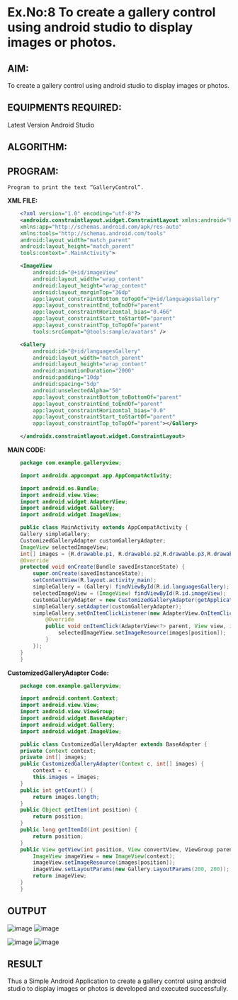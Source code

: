 # Ex.No:8 To create a gallery control using android studio to display images or photos.


## AIM:

To create a gallery control using android studio to display images or photos.

## EQUIPMENTS REQUIRED:

Latest Version Android Studio

## ALGORITHM:



## PROGRAM:
```
Program to print the text “GalleryControl”.

```
**XML FILE:**
```xml
    <?xml version="1.0" encoding="utf-8"?>
    <androidx.constraintlayout.widget.ConstraintLayout xmlns:android="http://schemas.android.com/apk/res/android"
    xmlns:app="http://schemas.android.com/apk/res-auto"
    xmlns:tools="http://schemas.android.com/tools"
    android:layout_width="match_parent"
    android:layout_height="match_parent"
    tools:context=".MainActivity">

    <ImageView
        android:id="@+id/imageView"
        android:layout_width="wrap_content"
        android:layout_height="wrap_content"
        android:layout_marginTop="36dp"
        app:layout_constraintBottom_toTopOf="@+id/languagesGallery"
        app:layout_constraintEnd_toEndOf="parent"
        app:layout_constraintHorizontal_bias="0.466"
        app:layout_constraintStart_toStartOf="parent"
        app:layout_constraintTop_toTopOf="parent"
        tools:srcCompat="@tools:sample/avatars" />

    <Gallery
        android:id="@+id/languagesGallery"
        android:layout_width="match_parent"
        android:layout_height="wrap_content"
        android:animationDuration="2000"
        android:padding="10dp"
        android:spacing="5dp"
        android:unselectedAlpha="50"
        app:layout_constraintBottom_toBottomOf="parent"
        app:layout_constraintEnd_toEndOf="parent"
        app:layout_constraintHorizontal_bias="0.0"
        app:layout_constraintStart_toStartOf="parent"
        app:layout_constraintTop_toTopOf="parent"></Gallery>

    </androidx.constraintlayout.widget.ConstraintLayout>
```   
**MAIN CODE:**
```java
    package com.example.galleryview;

    import androidx.appcompat.app.AppCompatActivity;

    import android.os.Bundle;
    import android.view.View;
    import android.widget.AdapterView;
    import android.widget.Gallery;
    import android.widget.ImageView;

    public class MainActivity extends AppCompatActivity {
    Gallery simpleGallery;
    CustomizedGalleryAdapter customGalleryAdapter;
    ImageView selectedImageView;
    int[] images = {R.drawable.p1, R.drawable.p2,R.drawable.p3,R.drawable.p4};
    @Override
    protected void onCreate(Bundle savedInstanceState) {
        super.onCreate(savedInstanceState);
        setContentView(R.layout.activity_main);
        simpleGallery = (Gallery) findViewById(R.id.languagesGallery);
        selectedImageView = (ImageView) findViewById(R.id.imageView);
        customGalleryAdapter = new CustomizedGalleryAdapter(getApplicationContext(), images);
        simpleGallery.setAdapter(customGalleryAdapter);
        simpleGallery.setOnItemClickListener(new AdapterView.OnItemClickListener() {
            @Override
            public void onItemClick(AdapterView<?> parent, View view, int position, long id) {
                selectedImageView.setImageResource(images[position]);
            }
        });
    }
    }
```
**CustomizedGalleryAdapter Code:**
```java
    package com.example.galleryview;

    import android.content.Context;
    import android.view.View;
    import android.view.ViewGroup;
    import android.widget.BaseAdapter;
    import android.widget.Gallery;
    import android.widget.ImageView;

    public class CustomizedGalleryAdapter extends BaseAdapter {
    private Context context;
    private int[] images;
    public CustomizedGalleryAdapter(Context c, int[] images) {
        context = c;
        this.images = images;
    }
    public int getCount() {
        return images.length;
    }
    public Object getItem(int position) {
        return position;
    }
    public long getItemId(int position) {
        return position;
    }
    public View getView(int position, View convertView, ViewGroup parent) {
        ImageView imageView = new ImageView(context);
        imageView.setImageResource(images[position]);
        imageView.setLayoutParams(new Gallery.LayoutParams(200, 200));
        return imageView;
    }
    }
```
## OUTPUT

 ![image](https://github.com/knight7080/Mobile-Application-Development/assets/88542035/258d4e02-4c5a-4dfd-8201-577d1cc2924d)
 ![image](https://github.com/knight7080/Mobile-Application-Development/assets/88542035/d159a33e-d711-40fe-8637-d9121ac234f0)
 
 ![image](https://github.com/knight7080/Mobile-Application-Development/assets/88542035/aa6e8ec1-5f5b-4837-9ab7-5f862d1268ae)
 ![image](https://github.com/knight7080/Mobile-Application-Development/assets/88542035/fd7e609e-7eda-41be-b05f-579972c4fb2f)




## RESULT
Thus a Simple Android Application to create a gallery control using android studio to display images or photos is developed and executed successfully.


